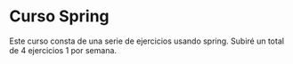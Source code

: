 # Curso Spring

Este curso consta de una serie de ejercicios usando spring. Subiré un total de 4 ejercicios 1 por semana.
